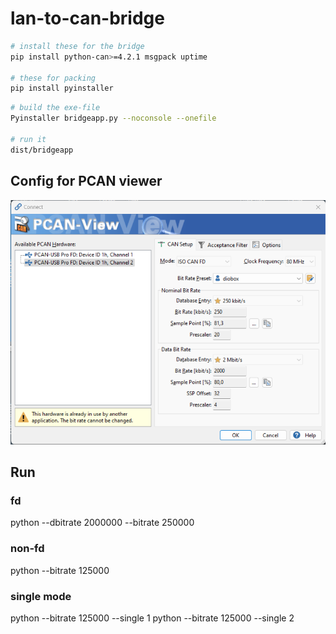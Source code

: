 # lan-to-can-bridge

```bash
# install these for the bridge
pip install python-can>=4.2.1 msgpack uptime

# these for packing
pip install pyinstaller
```

```bash
# build the exe-file
Pyinstaller bridgeapp.py --noconsole --onefile

# run it 
dist/bridgeapp
```

## Config for PCAN viewer

![pcan_viewer_ucan8_dio_config.png](pcan_viewer_ucan8_dio_config.png)

## Run

### fd

python --dbitrate 2000000 --bitrate 250000

### non-fd

python --bitrate 125000

### single mode
python --bitrate 125000 --single 1 
python --bitrate 125000 --single 2